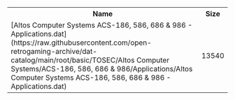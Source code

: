 <table>
<tr><th>Name</th><th>Size</th></tr>
<tr><td>[Altos Computer Systems ACS-186, 586, 686 & 986 - Applications.dat](https://raw.githubusercontent.com/open-retrogaming-archive/dat-catalog/main/root/basic/TOSEC/Altos Computer Systems/ACS-186, 586, 686 & 986/Applications/Altos Computer Systems ACS-186, 586, 686 & 986 - Applications.dat)</td><td>13540</td></tr>
</table>

